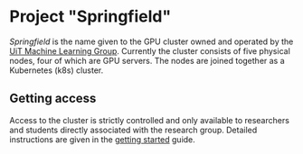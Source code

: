 # Project "Springfield"

_Springfield_ is the name given to the GPU cluster owned and operated by the
[UiT Machine Learning Group](https://machine-learning.uit.no). Currently the
cluster consists of five physical nodes, four of which are GPU servers.
The nodes are joined together as a Kubernetes (k8s) cluster.

## Getting access

Access to the cluster is strictly controlled and only available to researchers
and students directly associated with the research group. Detailed instructions
are given in the [getting started][getting-started] guide.

[getting-started]: https://uitml.github.io/springfield/getting-started.html
